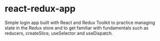 # react-redux-app

Simple login app built with React and Redux Toolkit to practice managing state in the Redux store and to get familiar with fundamentals such as reducers, createSlice, useSelector and useDispatch.
